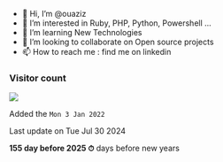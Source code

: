 - 👋 Hi, I’m @ouaziz
- 👀 I’m interested in Ruby, PHP, Python, Powershell ...
- 🌱 I’m learning New Technologies
- 💞️ I’m looking to collaborate on Open source projects
- 📫 How to reach me : find me on linkedin

### Visitor count

<img src="https://profile-counter.glitch.me/ouaziz/count.svg" />

Added the `Mon 3 Jan 2022`

Last update on Tue Jul 30 2024

**155 day before 2025 ⏱** days before new years
<!---
ouaziz/ouaziz is a ✨ special ✨ repository because its `README.md` (this file) appears on your GitHub profile.
You can click the Preview link to take a look at your changes.
--->
